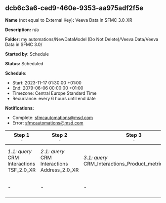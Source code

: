 ## dcb6c3a6-ced9-460e-9353-aa975adf2f5e

**Name** (not equal to External Key)**:** Veeva Data in SFMC 3.0_XR

**Description:** n/a

**Folder:** my automations/NewDataModel (Do Not Delete)/Veeva Data/Veeva Data in SFMC 3.0/

**Started by:** Schedule

**Status:** Scheduled

**Schedule:**

* Start: 2023-11-17 01:30:00 +01:00
* End: 2079-06-06 00:00:00 +01:00
* Timezone: Central Europe Standard Time
* Recurrance: every 6 hours until end date

**Notifications:**

* Complete: sfmcautomations@msd.com
* Error: sfmcautomations@msd.com

| Step 1<br>_<small>-</small>_ | Step 2<br>_<small>-</small>_ | Step 3<br>_<small>-</small>_ | Step 4<br>_<small>-</small>_ | Step 5<br>_<small>-</small>_ | Step 6<br>_<small>-</small>_ | Step 7<br>_<small>-</small>_ | Step 8<br>_<small>-</small>_ | Step 9<br>_<small>-</small>_ | Step 10<br>_<small>-</small>_ | Step 11<br>_<small>-</small>_ | Step 12<br>_<small>-</small>_ | Step 13<br>_<small>-</small>_ | Step 14<br>_<small>-</small>_ | Step 15<br>_<small>-</small>_ | Step 16<br>_<small>-</small>_ | Step 17<br>_<small>-</small>_ | Step 18<br>_<small>-</small>_ | Step 19<br>_<small>-</small>_ | Step 20<br>_<small>-</small>_ | Step 21<br>_<small>-</small>_ | Step 22<br>_<small>-</small>_ | Step 23<br>_<small>-</small>_ | Step 24<br>_<small>-</small>_ |
| --- | --- | --- | --- | --- | --- | --- | --- | --- | --- | --- | --- | --- | --- | --- | --- | --- | --- | --- | --- | --- | --- | --- | --- |
| _1.1: query_<br>CRM Interactions TSF_2.0_XR | _2.1: query_<br>CRM Interactions Address_2.0_XR | _3.1: query_<br>CRM_Interactions_Product_metrics_2.0_XR | _4.1: query_<br>CRM Interactions Account_2.0_XR | _5.1: query_<br>CRM Interactions Call2_Key_Message_2.0_XR | _6.1: query_<br>CRM Interactions Email_Activity_2.0_XR | _7.1: query_<br>CRM Interactions Call2_Detail_2.0_XR | _8.1: query_<br>CRM_Interactions Clm_Presentation_2.0_XR | _9.1: query_<br>CRM Interactions Call2_Sample_2.0_XR | _10.1: query_<br>CRM Interactions Survey_Question_2.0_XR | _11.1: query_<br>CRM Interactions Call2_2.0_XR | _12.1: query_<br>CRM Interactions Sent_Email_2.0_XR | _13.1: query_<br>CRM Interactions Multichannel_consent_2.0_XR | _14.1: query_<br>CRM Interactions  Survey_2.0_XR | _15.1: query_<br>CRM Interactions Survey_Target_2.0_XR | _16.1: query_<br>CRM Interactions Question_Response_2.0_XR | _17.1: query_<br>CRM Interactions MC_Cycle_Plan_Channel_3.0 | _18.1: query_<br>CRM Interactions MC_Cycle_Plan_3.0 | _19.1: query_<br>CRM Interactions MC_Cycle_Plan_Product_3.0 | _20.1: query_<br>CRM Interactions CI_Header_3.0 | _21.1: query_<br>CRM Interactions Cycle_Plan_Target_3.0 | _22.1: query_<br>CRM Interactions _CI_Question_3.0 | _23.1: query_<br>CRM Interactions CI Target Response_3.0 | _24.1: query_<br>CRM Interactions Dynamic_Attribute_3.0 |
| - | - | - | _4.2: query_<br>CRM Interactions Approved_Document_2.0_XR | - | _6.2: query_<br>CRM Interactions User_2.0_XR | - | - | - | - | - | _12.2: query_<br>CRM Interactions _Product_2.0_XR | - | - | - | - | - | - | - | - | - | - | - | - |
